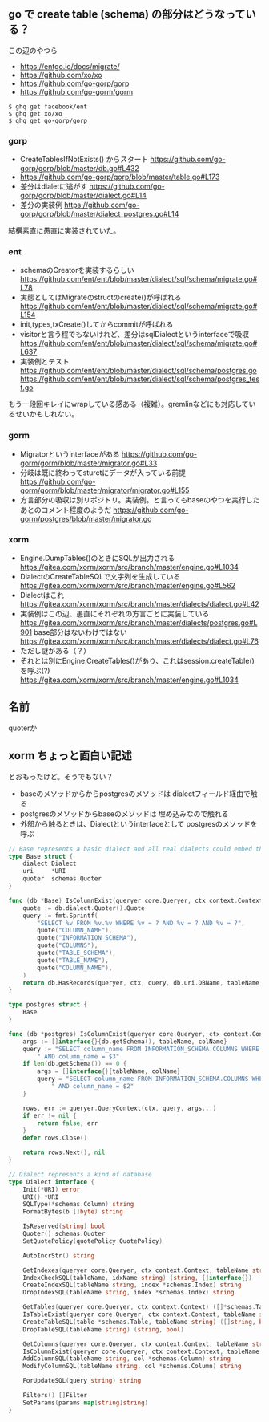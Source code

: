 ## go で create table (schema) の部分はどうなっている？

この辺のやつら

- https://entgo.io/docs/migrate/
- https://github.com/xo/xo
- https://github.com/go-gorp/gorp
- https://github.com/go-gorm/gorm

```console
$ ghq get facebook/ent
$ ghq get xo/xo
$ ghq get go-gorp/gorp
```

### gorp

- CreateTablesIfNotExists() からスタート https://github.com/go-gorp/gorp/blob/master/db.go#L432
- https://github.com/go-gorp/gorp/blob/master/table.go#L173
- 差分はdialetに逃がす https://github.com/go-gorp/gorp/blob/master/dialect.go#L14
- 差分の実装例 https://github.com/go-gorp/gorp/blob/master/dialect_postgres.go#L14

結構素直に愚直に実装されていた。

### ent

- schemaのCreatorを実装するらしい https://github.com/ent/ent/blob/master/dialect/sql/schema/migrate.go#L78
- 実態としてはMigrateのstructのcreate()が呼ばれる https://github.com/ent/ent/blob/master/dialect/sql/schema/migrate.go#L154
- init,types,txCreate()してからcommitが呼ばれる
- visitorと言う程でもないけれど、差分はsqlDialectというinterfaceで吸収 https://github.com/ent/ent/blob/master/dialect/sql/schema/migrate.go#L637
- 実装例とテスト https://github.com/ent/ent/blob/master/dialect/sql/schema/postgres.go https://github.com/ent/ent/blob/master/dialect/sql/schema/postgres_test.go

もう一段回キレイにwrapしている感ある（複雑）。gremlinなどにも対応しているせいかもしれない。

### gorm

- Migratorというinterfaceがある https://github.com/go-gorm/gorm/blob/master/migrator.go#L33
- 分岐は既に終わってsturctにデータが入っている前提 https://github.com/go-gorm/gorm/blob/master/migrator/migrator.go#L155
- 方言部分の吸収は別リポジトリ。実装例。と言ってもbaseのやつを実行したあとのコメント程度のようだ https://github.com/go-gorm/postgres/blob/master/migrator.go

### xorm

- Engine.DumpTables()のときにSQLが出力される https://gitea.com/xorm/xorm/src/branch/master/engine.go#L1034 
- DialectのCreateTableSQLで文字列を生成している https://gitea.com/xorm/xorm/src/branch/master/engine.go#L562
- Dialectはこれ https://gitea.com/xorm/xorm/src/branch/master/dialects/dialect.go#L42
- 実装例はこの辺、愚直にそれぞれの方言ごとに実装している https://gitea.com/xorm/xorm/src/branch/master/dialects/postgres.go#L901 base部分はないわけではない https://gitea.com/xorm/xorm/src/branch/master/dialects/dialect.go#L76
- ただし謎がある（？）
- それとは別にEngine.CreateTables()があり、これはsession.createTable()を呼ぶ(?) https://gitea.com/xorm/xorm/src/branch/master/engine.go#L1034

## 名前

quoterか

## xorm ちょっと面白い記述

とおもったけど。そうでもない？

- baseのメソッドからからpostgresのメソッドは dialectフィールド経由で触る
- postgresのメソッドからbaseのメソッドは 埋め込みなので触れる
- 外部から触るときは、Dialectというinterfaceとして postgresのメソッドを呼ぶ

```go
// Base represents a basic dialect and all real dialects could embed this struct
type Base struct {
	dialect Dialect
	uri     *URI
	quoter  schemas.Quoter
}

func (db *Base) IsColumnExist(queryer core.Queryer, ctx context.Context, tableName, colName string) (bool, error) {
	quote := db.dialect.Quoter().Quote
	query := fmt.Sprintf(
		"SELECT %v FROM %v.%v WHERE %v = ? AND %v = ? AND %v = ?",
		quote("COLUMN_NAME"),
		quote("INFORMATION_SCHEMA"),
		quote("COLUMNS"),
		quote("TABLE_SCHEMA"),
		quote("TABLE_NAME"),
		quote("COLUMN_NAME"),
	)
	return db.HasRecords(queryer, ctx, query, db.uri.DBName, tableName, colName)
}

type postgres struct {
	Base
}

func (db *postgres) IsColumnExist(queryer core.Queryer, ctx context.Context, tableName, colName string) (bool, error) {
	args := []interface{}{db.getSchema(), tableName, colName}
	query := "SELECT column_name FROM INFORMATION_SCHEMA.COLUMNS WHERE table_schema = $1 AND table_name = $2" +
		" AND column_name = $3"
	if len(db.getSchema()) == 0 {
		args = []interface{}{tableName, colName}
		query = "SELECT column_name FROM INFORMATION_SCHEMA.COLUMNS WHERE table_name = $1" +
			" AND column_name = $2"
	}

	rows, err := queryer.QueryContext(ctx, query, args...)
	if err != nil {
		return false, err
	}
	defer rows.Close()

	return rows.Next(), nil
}

// Dialect represents a kind of database
type Dialect interface {
	Init(*URI) error
	URI() *URI
	SQLType(*schemas.Column) string
	FormatBytes(b []byte) string

	IsReserved(string) bool
	Quoter() schemas.Quoter
	SetQuotePolicy(quotePolicy QuotePolicy)

	AutoIncrStr() string

	GetIndexes(queryer core.Queryer, ctx context.Context, tableName string) (map[string]*schemas.Index, error)
	IndexCheckSQL(tableName, idxName string) (string, []interface{})
	CreateIndexSQL(tableName string, index *schemas.Index) string
	DropIndexSQL(tableName string, index *schemas.Index) string

	GetTables(queryer core.Queryer, ctx context.Context) ([]*schemas.Table, error)
	IsTableExist(queryer core.Queryer, ctx context.Context, tableName string) (bool, error)
	CreateTableSQL(table *schemas.Table, tableName string) ([]string, bool)
	DropTableSQL(tableName string) (string, bool)

	GetColumns(queryer core.Queryer, ctx context.Context, tableName string) ([]string, map[string]*schemas.Column, error)
	IsColumnExist(queryer core.Queryer, ctx context.Context, tableName string, colName string) (bool, error)
	AddColumnSQL(tableName string, col *schemas.Column) string
	ModifyColumnSQL(tableName string, col *schemas.Column) string

	ForUpdateSQL(query string) string

	Filters() []Filter
	SetParams(params map[string]string)
}

```
